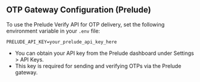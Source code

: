 ## OTP Gateway Configuration (Prelude)

To use the Prelude Verify API for OTP delivery, set the following environment variable in your `.env` file:

```
PRELUDE_API_KEY=your_prelude_api_key_here
```

- You can obtain your API key from the Prelude dashboard under Settings > API Keys.
- This key is required for sending and verifying OTPs via the Prelude gateway. 